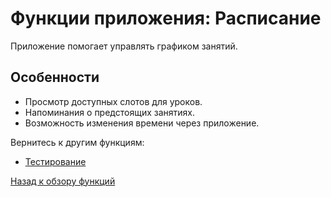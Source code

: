 # Функции приложения: Расписание

Приложение помогает управлять графиком занятий.

## Особенности
- Просмотр доступных слотов для уроков.
- Напоминания о предстоящих занятиях.
- Возможность изменения времени через приложение.

Вернитесь к другим функциям:
- [Тестирование](testing.md)

[Назад к обзору функций](../overview.md)
